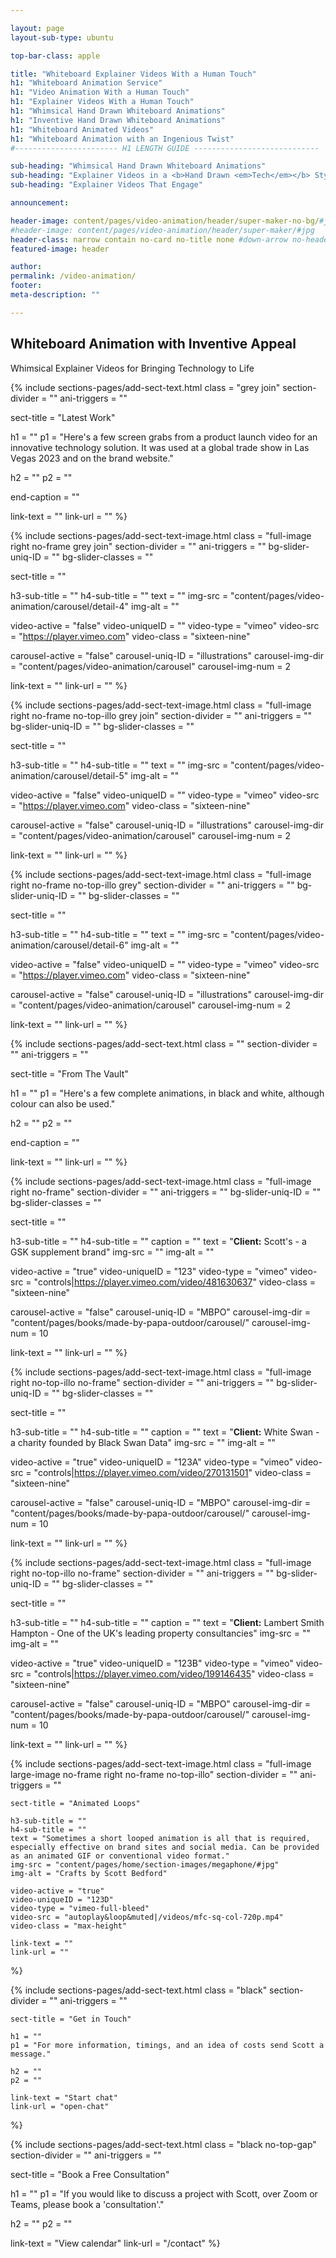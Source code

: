 ```yaml
---

layout: page
layout-sub-type: ubuntu

top-bar-class: apple

title: "Whiteboard Explainer Videos With a Human Touch"
h1: "Whiteboard Animation Service"
h1: "Video Animation With a Human Touch"
h1: "Explainer Videos With a Human Touch"
h1: "Whimsical Hand Drawn Whiteboard Animations"
h1: "Inventive Hand Drawn Whiteboard Animations"
h1: "Whiteboard Animated Videos"
h1: "Whiteboard Animation with an Ingenious Twist"
#----------------------- H1 LENGTH GUIDE ----------------------------

sub-heading: "Whimsical Hand Drawn Whiteboard Animations"
sub-heading: "Explainer Videos in a <b>Hand Drawn <em>Tech</em></b> Style"
sub-heading: "Explainer Videos That Engage"

announcement:

header-image: content/pages/video-animation/header/super-maker-no-bg/#jpg
#header-image: content/pages/video-animation/header/super-maker/#jpg
header-class: narrow contain no-card no-title none #down-arrow no-header no-card no-title narrow overlay white-text center no-image no-strip
featured-image: header

author:
permalink: /video-animation/
footer:
meta-description: ""

---
```




<!-- BASED ON: SECTION TEXT -->
<section class="section-header-alt no-illo-butt strip-top-butt strip-bottom no-content-wrapper-top-pad">
    <div class="content-wrapper">
        <div class="sect-title-wrapper">
          <h1 class="sect-title">Whiteboard Animation with Inventive Appeal</h1>
          <div class="underline"></div>
        </div>
      <div class="text-wrapper"> 
        <p class="page-sub-title">Whimsical Explainer Videos for Bringing Technology to Life</p>        
      </div>
      <div class="bg-texture-wrapper">
        <div class="frame show"><div class="top-frame"></div><div class="bottom-frame"></div></div>
        <div class="bg-texture"></div>
      </div>
    </div>
</section>

  




<!-- SECTION TEXT -->
{% include sections-pages/add-sect-text.html
  class = "grey join"
  section-divider = ""
  ani-triggers = ""

  sect-title = "Latest Work"
  
  h1 = ""
  p1 = "Here's a few screen grabs from a product launch video for an innovative technology solution. It was used at a global trade show in Las Vegas 2023 and on the brand website."
  
  h2 = ""
  p2 = ""

  end-caption = ""
  
  link-text = ""
  link-url = ""
%}


<!-- SECTION TEXT & IMAGE -->
{% include sections-pages/add-sect-text-image.html
  class = "full-image right no-frame grey join"
  section-divider = ""
  ani-triggers = ""
  bg-slider-uniq-ID = ""
  bg-slider-classes = ""

  sect-title = ""

  h3-sub-title = ""
  h4-sub-title = ""
  text = ""
  img-src = "content/pages/video-animation/carousel/detail-4"
  img-alt = ""

  video-active = "false"
  video-uniqueID = ""
  video-type = "vimeo"
  video-src = "https://player.vimeo.com"
  video-class = "sixteen-nine"

  carousel-active = "false"
  carousel-uniq-ID = "illustrations"
  carousel-img-dir = "content/pages/video-animation/carousel"
  carousel-img-num = 2

  link-text = ""
  link-url = ""
%}


<!-- SECTION TEXT & IMAGE -->
{% include sections-pages/add-sect-text-image.html
  class = "full-image right no-frame no-top-illo grey join"
  section-divider = ""
  ani-triggers = ""
  bg-slider-uniq-ID = ""
  bg-slider-classes = ""

  sect-title = ""

  h3-sub-title = ""
  h4-sub-title = ""
  text = ""
  img-src = "content/pages/video-animation/carousel/detail-5"
  img-alt = ""

  video-active = "false"
  video-uniqueID = ""
  video-type = "vimeo"
  video-src = "https://player.vimeo.com"
  video-class = "sixteen-nine"

  carousel-active = "false"
  carousel-uniq-ID = "illustrations"
  carousel-img-dir = "content/pages/video-animation/carousel"
  carousel-img-num = 2

  link-text = ""
  link-url = ""
%}


<!-- SECTION TEXT & IMAGE -->
{% include sections-pages/add-sect-text-image.html
  class = "full-image right no-frame no-top-illo grey"
  section-divider = ""
  ani-triggers = ""
  bg-slider-uniq-ID = ""
  bg-slider-classes = ""

  sect-title = ""

  h3-sub-title = ""
  h4-sub-title = ""
  text = ""
  img-src = "content/pages/video-animation/carousel/detail-6"
  img-alt = ""

  video-active = "false"
  video-uniqueID = ""
  video-type = "vimeo"
  video-src = "https://player.vimeo.com"
  video-class = "sixteen-nine"

  carousel-active = "false"
  carousel-uniq-ID = "illustrations"
  carousel-img-dir = "content/pages/video-animation/carousel"
  carousel-img-num = 2

  link-text = ""
  link-url = ""
%}









<!-- SECTION TEXT -->
{% include sections-pages/add-sect-text.html
  class = ""
  section-divider = ""
  ani-triggers = ""

  sect-title = "From The Vault"
  
  h1 = ""
  p1 = "Here's a few complete animations, in black and white, although colour can also be used."
  
  h2 = ""
  p2 = ""

  end-caption = ""
  
  link-text = ""
  link-url = ""
%}


<!-- SECTION TEXT & IMAGE -->
{% include sections-pages/add-sect-text-image.html
  class = "full-image right no-frame"
  section-divider = ""
  ani-triggers = ""
  bg-slider-uniq-ID = ""
  bg-slider-classes = ""

  sect-title = ""

  h3-sub-title = ""
  h4-sub-title = ""
  caption = ""
  text = "<b>Client:</b> Scott's - a GSK supplement brand"
  img-src = ""
  img-alt = ""

  video-active = "true"
  video-uniqueID = "123"
  video-type = "vimeo"
  video-src = "controls|https://player.vimeo.com/video/481630637"
  video-class = "sixteen-nine"

  carousel-active = "false"
  carousel-uniq-ID = "MBPO"
  carousel-img-dir = "content/pages/books/made-by-papa-outdoor/carousel/"
  carousel-img-num = 10

  link-text = ""
  link-url = ""
%}


<!-- SECTION TEXT & IMAGE -->
{% include sections-pages/add-sect-text-image.html
  class = "full-image right no-top-illo no-frame"
  section-divider = ""
  ani-triggers = ""
  bg-slider-uniq-ID = ""
  bg-slider-classes = ""

  sect-title = ""

  h3-sub-title = ""
  h4-sub-title = ""
  caption = ""
  text = "<b>Client:</b> White Swan - a charity founded by Black Swan Data"
  img-src = ""
  img-alt = ""

  video-active = "true"
  video-uniqueID = "123A"
  video-type = "vimeo"
  video-src = "controls|https://player.vimeo.com/video/270131501"
  video-class = "sixteen-nine"

  carousel-active = "false"
  carousel-uniq-ID = "MBPO"
  carousel-img-dir = "content/pages/books/made-by-papa-outdoor/carousel/"
  carousel-img-num = 10

  link-text = ""
  link-url = ""
%}


<!-- SECTION TEXT & IMAGE -->
{% include sections-pages/add-sect-text-image.html
  class = "full-image right no-top-illo no-frame"
  section-divider = ""
  ani-triggers = ""
  bg-slider-uniq-ID = ""
  bg-slider-classes = ""

  sect-title = ""

  h3-sub-title = ""
  h4-sub-title = ""
  caption = ""
  text = "<b>Client:</b> Lambert Smith Hampton - One of the UK's leading property consultancies"
  img-src = ""
  img-alt = ""

  video-active = "true"
  video-uniqueID = "123B"
  video-type = "vimeo"
  video-src = "controls|https://player.vimeo.com/video/199146435"
  video-class = "sixteen-nine"

  carousel-active = "false"
  carousel-uniq-ID = "MBPO"
  carousel-img-dir = "content/pages/books/made-by-papa-outdoor/carousel/"
  carousel-img-num = 10

  link-text = ""
  link-url = ""
%}














<!-- SECTION TEXT & IMAGE -->
{% include sections-pages/add-sect-text-image.html
	class = "full-image large-image no-frame right no-frame no-top-illo"
	section-divider = ""
	ani-triggers = ""

	sect-title = "Animated Loops"

	h3-sub-title = ""
	h4-sub-title = ""
	text = "Sometimes a short looped animation is all that is required, especially effective on brand sites and social media. Can be provided as an animated GIF or conventional video format."
	img-src = "content/pages/home/section-images/megaphone/#jpg"
  	img-alt = "Crafts by Scott Bedford"

  	video-active = "true"
  	video-uniqueID = "123D"
  	video-type = "vimeo-full-bleed"
  	video-src = "autoplay&loop&muted|/videos/mfc-sq-col-720p.mp4"
  	video-class = "max-height"
  	
  	link-text = ""
  	link-url = ""
%}








<!-- SECTION TEXT -->
{% include sections-pages/add-sect-text.html
	class = "black"
	section-divider = ""
	ani-triggers = ""

	sect-title = "Get in Touch"
	
	h1 = ""
	p1 = "For more information, timings, and an idea of costs send Scott a message."
	
	h2 = ""
	p2 = ""
	
	link-text = "Start chat"
	link-url = "open-chat"
%}



<!-- SECTION TEXT -->
{% include sections-pages/add-sect-text.html
  class = "black no-top-gap"
  section-divider = ""
  ani-triggers = ""

  sect-title = "Book a Free Consultation"
  
  h1 = ""
  p1 = "If you would like to discuss a project with Scott, over Zoom or Teams, please book a 'consultation'."

  h2 = ""
  p2 = ""
  
  link-text = "View calendar"
  link-url = "/contact"
%}




